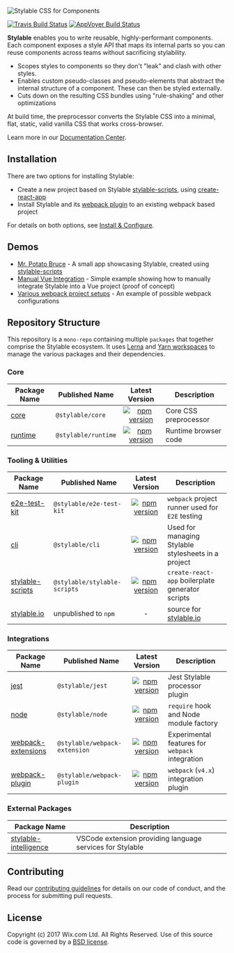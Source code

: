 ![Stylable CSS for Components](./stylable.svg)

[![Travis Build Status](https://travis-ci.org/wix/stylable.svg?branch=master)](https://travis-ci.org/wix/stylable)
[![AppVoyer Build Status](https://ci.appveyor.com/api/projects/status/32r7s2skrgm9ubva?svg=true)](https://ci.appveyor.com/project/AlexShemeshWix/stylable)

**Stylable** enables you to write reusable, highly-performant components. Each component exposes a style API that maps its internal parts so you can reuse components across teams without sacrificing stylability.

* Scopes styles to components so they don't "leak" and clash with other styles.
* Enables custom pseudo-classes and pseudo-elements that abstract the internal structure of a component. These can then be styled externally.
* Cuts down on the resulting CSS bundles using "rule-shaking" and other optimizations

At build time, the preprocessor converts the Stylable CSS into a minimal, flat, static, valid vanilla CSS that works cross-browser.

Learn more in our [Documentation Center](https://stylable.io/).

## Installation

There are two options for installing Stylable:

* Create a new project based on Stylable [stylable-scripts](./packages/stylable-scripts), using [create-react-app](https://github.com/facebook/create-react-app)
* Install Stylable and its [webpack plugin](./packages/webpack-plugin) to an existing webpack based project

For details on both options, see [Install & Configure](https://stylable.io/docs/getting-started/install-configure).

## Demos
* [Mr. Potato Bruce](https://github.com/wix/potato-bruce) - A small app showcasing Stylable, created using [stylable-scripts](./packages/stylable-scripts)
* [Manual Vue Integration](https://github.com/wix-playground/stylable-vue-example) - Simple example showing how to manually integrate Stylable into a Vue project (proof of concept)
* [Various webpack project setups](./packages/webpack-plugin/test/e2e/projects) - An example of possible webpack configurations

## Repository Structure
This repository is a `mono-repo` containing multiple `packages` that together comprise the Stylable ecosystem. It uses [Lerna](https://lernajs.io/) and [Yarn workspaces](https://yarnpkg.com/lang/en/docs/workspaces/) to manage the various packages and their dependencies.

### Core

|Package Name|Published Name|Latest Version|Description|
|------------|--------------|:-------:|-----------|
|[core](./packages/stylable)|`@stylable/core`|[![npm version](https://img.shields.io/npm/v/@stylable/core.svg)](https://www.npmjs.com/package/@stylable/core)|Core CSS preprocessor|
|[runtime](./packages/core)|`@stylable/runtime`|[![npm version](https://img.shields.io/npm/v/@stylable/runtime.svg)](https://www.npmjs.com/package/@stylable/runtime)|Runtime browser code|

### Tooling & Utilities

|Package Name|Published Name|Latest Version|Description|
|------------|--------------|:------------:|-----------|
|[e2e-test-kit](./packages/e2e-test-kit)|`@stylable/e2e-test-kit`|[![npm version](https://img.shields.io/npm/v/@stylable/e2e-test-kit.svg)](https://www.npmjs.com/package/@stylable/e2e-test-kit)|`webpack` project runner used for `E2E` testing |
|[cli](./packages/cli)|`@stylable/cli`|[![npm version](https://img.shields.io/npm/v/@stylable/cli.svg)](https://www.npmjs.com/package/@stylable/cli)|Used for managing Stylable stylesheets in a project|
|[stylable-scripts](./packages/stylable-scripts)|`@stylable/stylable-scripts`|[![npm version](https://img.shields.io/npm/v/@stylable/stylable-scripts.svg)](https://www.npmjs.com/package/@stylable/stylable-scripts)|`create-react-app` boilerplate generator scripts|
|[stylable.io](./packages/stylable.io)|unpublished to `npm`|-|source for [stylable.io](http://stylable.io)|

### Integrations

|Package Name|Published Name|Latest Version|Description|
|------------|--------------|:------------:|-----------|
|[jest](./packages/jest)|`@stylable/jest`|[![npm version](https://img.shields.io/npm/v/@stylable/jest.svg)](https://www.npmjs.com/package/@stylable/jest)|Jest Stylable processor plugin |
|[node](./packages/node)|`@stylable/node`|[![npm version](https://img.shields.io/npm/v/@stylable/node.svg)](https://www.npmjs.com/package/@stylable/node)|`require` hook and Node module factory |
|[webpack-extensions](./packages/webpack-extensions)|`@stylable/webpack-extension`|[![npm version](https://img.shields.io/npm/v/@stylable/webpack-extension.svg)](https://www.npmjs.com/package/@stylable/webpack-extension)|Experimental features for `webpack` integration|
|[webpack-plugin](./packages/webpack-plugin)|`@stylable/webpack-plugin`|[![npm version](https://img.shields.io/npm/v/@stylable/webpack-plugin.svg)](https://www.npmjs.com/package/@stylable/webpack-plugin)|`webpack` (`v4.x`) integration plugin|

### External Packages
|Package Name|Description|
|------------|-----------|
|[stylable-intelligence](https://github.com/wix/stylable-intelligence)|VSCode extension providing language services for Stylable

## Contributing

Read our [contributing guidelines](./CONTRIBUTING.md) for details on our code of conduct, and the process for submitting pull requests.

## License

Copyright (c) 2017 Wix.com Ltd. All Rights Reserved. Use of this source code is governed by a [BSD license](./LICENSE).
